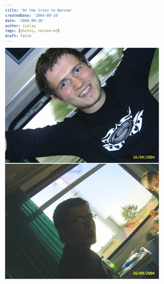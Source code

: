 ```yaml
---
title: 'On the train to Warsaw'
createdDate: '2004-09-16'
date: '2004-09-16'
author: sielay
tags: [photos, recovered]
draft: false
---
```


![](PIC_0047.jpg)
![](PIC_0056.jpg)
